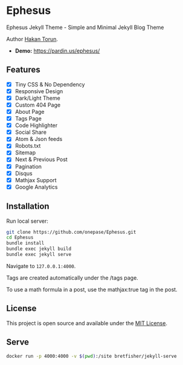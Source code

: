 # Ephesus

Ephesus Jekyll Theme - Simple and Minimal Jekyll Blog Theme

Author [Hakan Torun](https://hakan.io).

- **Demo:** <https://pardin.us/ephesus/>

## Features

- [x] Tiny CSS & No Dependency
- [x] Responsive Design
- [x] Dark/Light Theme
- [x] Custom 404 Page
- [x] About Page
- [x] Tags Page
- [x] Code Highlighter
- [x] Social Share
- [x] Atom & Json feeds
- [x] Robots.txt
- [x] Sitemap
- [x] Next & Previous Post
- [x] Pagination
- [x] Disqus
- [x] Mathjax Support
- [x] Google Analytics

## Installation

Run local server:

```bash
git clone https://github.com/onepase/Ephesus.git
cd Ephesus
bundle install
bundle exec jekyll build
bundle exec jekyll serve
```

Navigate to `127.0.0.1:4000`.

Tags are created automatically under the /tags page.

To use a math formula in a post, use the mathjax:true tag in the post.

## License

This project is open source and available under the [MIT License](LICENSE.md).

## Serve

```bash
docker run -p 4000:4000 -v $(pwd):/site bretfisher/jekyll-serve
```
